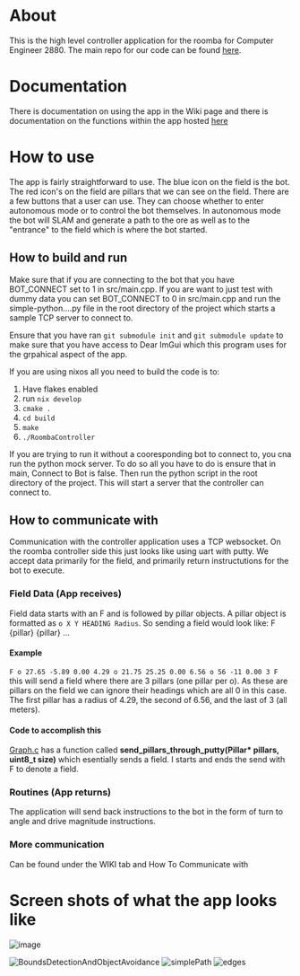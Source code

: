 # About
This is the high level controller application for the roomba for Computer Engineer 2880. The main repo for our code can be found [here](https://github.com/ckugel/Waste-Cleanup.git).

# Documentation
There is documentation on using the app in the Wiki page and there is documentation on the functions within the app hosted [here](https://ckugel.github.io/RoombaController/docs/html/index.html)

# How to use
The app is fairly straightforward to use. The blue icon on the field is the bot. The red icon's on the field are pillars that we can see on the field.
There are a few buttons that a user can use. They can choose whether to enter autonomous mode or to control the bot themselves. In autonomous mode the bot will SLAM and generate a path to the ore as well as to the "entrance" to the field which is where the bot started.

## How to build and run
Make sure that if you are connecting to the bot that you have BOT_CONNECT set to 1 in src/main.cpp. If you are want to just test with dummy data you can set BOT_CONNECT to 0 in src/main.cpp and run the simple-python....py file in the root directory of the project which starts a sample TCP server to connect to.

Ensure that you have ran ```git submodule init``` and ```git submodule update``` to make sure that you have access to Dear ImGui which this program uses for the grpahical aspect of the app.


If you are using nixos all you need to build the code is to:
1) Have flakes enabled
2) run ```nix develop```
3) ```cmake .```
4) ```cd build```
5) ```make```
6) ```./RoombaController```

If you are trying to run it without a cooresponding bot to connect to, you cna run the python mock server. To do so all you have to do is ensure that in main, Connect to Bot is false. Then run the python script in the root directory of the project. This will start a server that the controller can connect to.


## How to communicate with
Communication with the controller application uses a TCP websocket. On the roomba controller side this just looks like using uart with putty. We accept data primarily for the field, and primarily return instructutions for the bot to execute.

### Field Data (App receives)
Field data starts with an F and is followed by pillar objects. A pillar object is formatted as ```o X Y HEADING Radius```. 
So sending a field would look like: F {pillar} {pillar} ...

#### Example
```F o 27.65 -5.89 0.00 4.29 o 21.75 25.25 0.00 6.56 o 56 -11 0.00 3 F```\
this will send a field where there are 3 pillars (one pillar per o). As these are pillars on the field we can ignore their headings which are all 0 in this case. The first pillar has a radius of 4.29, the second of 6.56, and the last of 3 (all meters).

#### Code to accomplish this
[Graph.c](https://github.com/ckugel/Waste-Cleanup/blob/master/EmbeddedApp/Waste_Management/Graph.c) has a function called **send_pillars_through_putty(Pillar\* pillars, uint8_t size)** which esentially sends a field. I starts and ends the send with F to denote a field.

### Routines (App returns)
The application will send back instructions to the bot in the form of turn to angle and drive magnitude instructions.

### More communication
Can be found under the WIKI tab and How To Communicate with

# Screen shots of what the app looks like
![image](https://github.com/user-attachments/assets/1c1d741a-956f-4118-9f68-b6061a3ca88b)

![BoundsDetectionAndObjectAvoidance](https://github.com/user-attachments/assets/f6b1d3b7-eba9-49c1-acd1-93ad12416681)
![simplePath](https://github.com/user-attachments/assets/66ec83b2-8f73-4eae-95d7-3a7d709de150)
![edges](https://github.com/user-attachments/assets/5fa615ea-e816-4b13-b695-5632c97f06c3)

